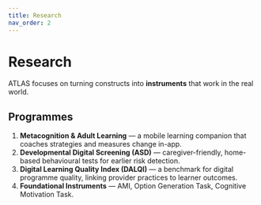 ```yaml
---
title: Research
nav_order: 2
---
```


# Research

ATLAS focuses on turning constructs into **instruments** that work in the real world.

## Programmes
1. **Metacognition & Adult Learning** — a mobile learning companion that coaches strategies and measures change in-app.
2. **Developmental Digital Screening (ASD)** — caregiver-friendly, home-based behavioural tests for earlier risk detection.
3. **Digital Learning Quality Index (DALQI)** — a benchmark for digital programme quality, linking provider practices to learner outcomes.
4. **Foundational Instruments** — AMI, Option Generation Task, Cognitive Motivation Task.